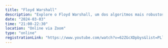 ```yaml
---
title: "Floyd Warshall"
description: "Explore o Floyd Warshall, um dos algoritmos mais robustos para encontrar o caminho mínimo entre todos os pares de nós em um grafo. Entenda seus fundamentos e aprenda a aplicá-lo para resolver problemas de roteamento e otimização de redes de forma eficiente e precisa!"
date: "2024-03-03"
time: "21:00-22:30"
location: "Online via Zoom"
type: "online"
registrationLink: "https://www.youtube.com/watch?v=62ZGcXDpbys&list=PLl10TyPY67Jgbh4QdRlRKr-7PjB9i5hWg"
---
```

